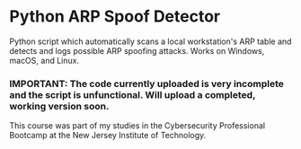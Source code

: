 # Python ARP Spoof Detector

Python script which automatically scans a local workstation's ARP table and detects and logs possible ARP spoofing attacks. Works on Windows, macOS, and Linux.

### IMPORTANT: The code currently uploaded is very incomplete and the script is unfunctional. Will upload a completed, working version soon.

This course was part of my studies in the Cybersecurity Professional Bootcamp at the New Jersey Institute of Technology.
